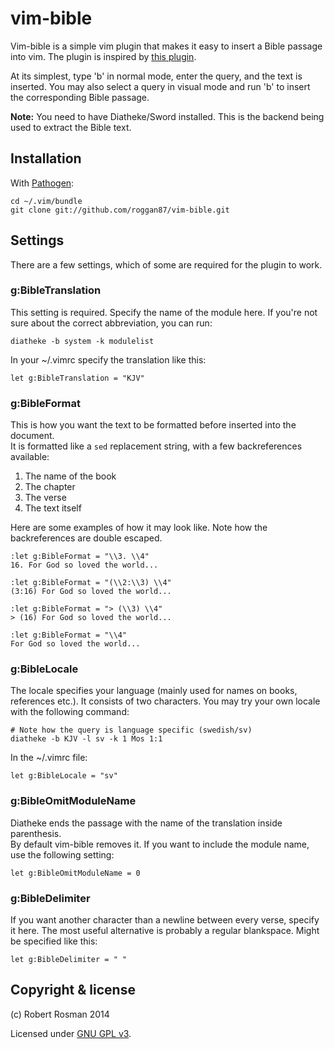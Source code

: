 vim-bible
=========

Vim-bible is a simple vim plugin that makes it easy to insert a Bible passage 
into vim. The plugin is inspired by [this plugin][1].

At its simplest, type '<leader>b' in normal mode, enter the query, and the text 
is inserted. You may also select a query in visual mode and run '<leader>b' to 
insert the corresponding Bible passage.

**Note:** You need to have Diatheke/Sword installed. This is the backend being 
    used to extract the Bible text.


Installation
------------

With [Pathogen][2]:

    cd ~/.vim/bundle
    git clone git://github.com/roggan87/vim-bible.git


Settings
--------

There are a few settings, which of some are required for the plugin to work.

### g:BibleTranslation

This setting is required. Specify the name of the module here. If you're not 
sure about the correct abbreviation, you can run:

    diatheke -b system -k modulelist

In your ~/.vimrc specify the translation like this:

    let g:BibleTranslation = "KJV"


### g:BibleFormat

This is how you want the text to be formatted before inserted into the document.  
It is formatted like a `sed` replacement string, with a few backreferences 
available:

  1. The name of the book
  2. The chapter
  3. The verse
  4. The text itself

Here are some examples of how it may look like. Note how the backreferences are 
double escaped.

    :let g:BibleFormat = "\\3. \\4"
    16. For God so loved the world...

    :let g:BibleFormat = "(\\2:\\3) \\4"
    (3:16) For God so loved the world...

    :let g:BibleFormat = "> (\\3) \\4"
    > (16) For God so loved the world...

    :let g:BibleFormat = "\\4"
    For God so loved the world...


### g:BibleLocale

The locale specifies your language (mainly used for names on books, references 
etc.). It consists of two characters. You may try your own locale with the 
following command:

    # Note how the query is language specific (swedish/sv)
    diatheke -b KJV -l sv -k 1 Mos 1:1

In the ~/.vimrc file:

    let g:BibleLocale = "sv"


### g:BibleOmitModuleName

Diatheke ends the passage with the name of the translation inside parenthesis.  
By default vim-bible removes it. If you want to include the module name, use the 
following setting:

    let g:BibleOmitModuleName = 0


### g:BibleDelimiter

If you want another character than a newline between every verse, specify it 
here. The most useful alternative is probably a regular blankspace. Might be 
specified like this:

    let g:BibleDelimiter = " "


Copyright & license
-------------------

(c) Robert Rosman 2014

Licensed under [GNU GPL v3][3].


[1]: http://pastebin.com/pVgEpnJz
[2]: https://github.com/tpope/vim-pathogen
[3]: http://www.gnu.org/licenses/gpl.txt
